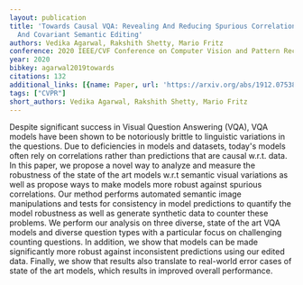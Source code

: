 ```yaml
---
layout: publication
title: 'Towards Causal VQA: Revealing And Reducing Spurious Correlations By Invariant
  And Covariant Semantic Editing'
authors: Vedika Agarwal, Rakshith Shetty, Mario Fritz
conference: 2020 IEEE/CVF Conference on Computer Vision and Pattern Recognition (CVPR)
year: 2020
bibkey: agarwal2019towards
citations: 132
additional_links: [{name: Paper, url: 'https://arxiv.org/abs/1912.07538'}]
tags: ["CVPR"]
short_authors: Vedika Agarwal, Rakshith Shetty, Mario Fritz
---
```

Despite significant success in Visual Question Answering (VQA), VQA models
have been shown to be notoriously brittle to linguistic variations in the
questions. Due to deficiencies in models and datasets, today's models often
rely on correlations rather than predictions that are causal w.r.t. data. In
this paper, we propose a novel way to analyze and measure the robustness of the
state of the art models w.r.t semantic visual variations as well as propose
ways to make models more robust against spurious correlations. Our method
performs automated semantic image manipulations and tests for consistency in
model predictions to quantify the model robustness as well as generate
synthetic data to counter these problems. We perform our analysis on three
diverse, state of the art VQA models and diverse question types with a
particular focus on challenging counting questions. In addition, we show that
models can be made significantly more robust against inconsistent predictions
using our edited data. Finally, we show that results also translate to
real-world error cases of state of the art models, which results in improved
overall performance.